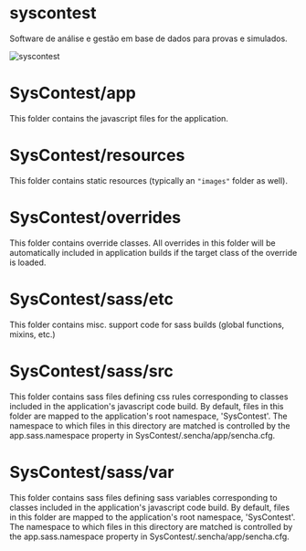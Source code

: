 syscontest
==========

Software de análise e gestão em base de dados para provas e simulados.

![syscontest](https://cloud.githubusercontent.com/assets/3028970/4451865/1283b846-483d-11e4-9819-4e38856bf7b9.PNG)

# SysContest/app

This folder contains the javascript files for the application.

# SysContest/resources

This folder contains static resources (typically an `"images"` folder as well).

# SysContest/overrides

This folder contains override classes. All overrides in this folder will be 
automatically included in application builds if the target class of the override
is loaded.

# SysContest/sass/etc

This folder contains misc. support code for sass builds (global functions, 
mixins, etc.)

# SysContest/sass/src

This folder contains sass files defining css rules corresponding to classes
included in the application's javascript code build.  By default, files in this 
folder are mapped to the application's root namespace, 'SysContest'. The
namespace to which files in this directory are matched is controlled by the
app.sass.namespace property in SysContest/.sencha/app/sencha.cfg. 

# SysContest/sass/var

This folder contains sass files defining sass variables corresponding to classes
included in the application's javascript code build.  By default, files in this 
folder are mapped to the application's root namespace, 'SysContest'. The
namespace to which files in this directory are matched is controlled by the
app.sass.namespace property in SysContest/.sencha/app/sencha.cfg. 

